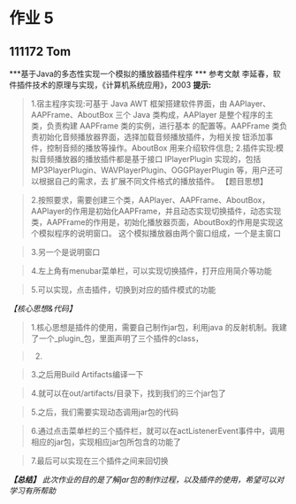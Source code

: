 # 作业 5  
## 111172   Tom 

***基于Java的多态性实现一个模拟的播放器插件程序 ***
参考文献 李延春，软件插件技术的原理与实现，《计算机系统应用》，2003
**提示:**
   > 1.宿主程序实现:可基于 Java AWT 框架搭建软件界面，由 AAPlayer、AAPFrame、AboutBox 三个 Java 类构成，AAPlayer 是整个程序的主类，负责构建 AAPFrame 类的实例，进行基本 的配置等。AAPFrame 类负责初始化音频播放器界面，选择加载音频播放插件，为相关按 钮添加事件，控制音频的播放等操作。AboutBox 用来介绍软件信息; 
2.插件实现:模拟音频播放器的播放插件都是基于接口 IPlayerPlugin 实现的，包括 MP3PlayerPlugin、WAVPlayerPlugin、OGGPlayerPlugin 等，用户还可以根据自己的需求，去 扩展不同文件格式的播放插件。 
【题目思想】

>2.按照要求，需要创建三个类，AAPlayer、AAPFrame、AboutBox，AAPlayer的作用是初始化AAPFrame，并且动态实现切换插件，动态实现类，AAPFrame的作用是，初始化播放器页面，AboutBox的作用是实现这个模拟程序的说明窗口。
这个模拟播放器由两个窗口组成，一个是主窗口
                    
>3.另一个是说明窗口
            
>4.左上角有menubar菜单栏，可以实现切换插件，打开应用简介等功能

>5.可以实现，点击插件，切换到对应的插件模式的功能

*【核心思想&代码】*

>1.核心思想是插件的使用，需要自己制作jar包，利用java 的反射机制。我建了一个_plugin_包，里面声明了三个插件的class，


>2. [^ 他们继承了我的api——IPlayerGlugin，我需要声明他们，然后使用idea的导出jar包的工具 ]:注意导出流程，参考https://www.cnblogs.com/prettrywork/p/10950055.html

>3.之后用Build Artifacts编译一下
   
>4.就可以在out/artifacts/目录下，找到我们的三个jar包了

>5.之后，我们需要实现动态调用jar包的代码

>6.通过点击菜单栏的三个插件栏，就可以在actListenerEvent事件中，调用相应的jar包，实现相应jar包所包含的功能了

>7.最后可以实现在三个插件之间来回切换

***【总结】***
*此次作业的目的是了解jar包的制作过程，以及插件的使用，希望可以对学习有所帮助*
